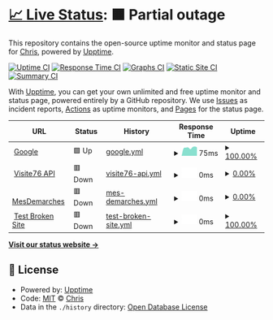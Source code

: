 # [📈 Live Status](https://PragmaChris.github.io/uptime): <!--live status--> **🟧 Partial outage**

This repository contains the open-source uptime monitor and status page for [Chris](https://PragmaChris.github.io/uptime), powered by [Upptime](https://github.com/upptime/upptime).

[![Uptime CI](https://github.com/PragmaChris/uptime/workflows/Uptime%20CI/badge.svg)](https://github.com/PragmaChris/uptime/actions?query=workflow%3A%22Uptime+CI%22)
[![Response Time CI](https://github.com/PragmaChris/uptime/workflows/Response%20Time%20CI/badge.svg)](https://github.com/PragmaChris/uptime/actions?query=workflow%3A%22Response+Time+CI%22)
[![Graphs CI](https://github.com/PragmaChris/uptime/workflows/Graphs%20CI/badge.svg)](https://github.com/PragmaChris/uptime/actions?query=workflow%3A%22Graphs+CI%22)
[![Static Site CI](https://github.com/PragmaChris/uptime/workflows/Static%20Site%20CI/badge.svg)](https://github.com/PragmaChris/uptime/actions?query=workflow%3A%22Static+Site+CI%22)
[![Summary CI](https://github.com/PragmaChris/uptime/workflows/Summary%20CI/badge.svg)](https://github.com/PragmaChris/uptime/actions?query=workflow%3A%22Summary+CI%22)

With [Upptime](https://upptime.js.org), you can get your own unlimited and free uptime monitor and status page, powered entirely by a GitHub repository. We use [Issues](https://github.com/PragmaChris/uptime/issues) as incident reports, [Actions](https://github.com/PragmaChris/uptime/actions) as uptime monitors, and [Pages](https://PragmaChris.github.io/uptime) for the status page.

<!--start: status pages-->
<!-- This summary is generated by Upptime (https://github.com/upptime/upptime) -->
<!-- Do not edit this manually, your changes will be overwritten -->
<!-- prettier-ignore -->
| URL | Status | History | Response Time | Uptime |
| --- | ------ | ------- | ------------- | ------ |
| <img alt="" src="https://icons.duckduckgo.com/ip3/www.google.com.ico" height="13"> [Google](https://www.google.com) | 🟩 Up | [google.yml](https://github.com/PragmaChris/uptime/commits/HEAD/history/google.yml) | <details><summary><img alt="Response time graph" src="./graphs/google/response-time-week.png" height="20"> 75ms</summary><br><a href="https://PragmaChris.github.io/uptime/history/google"><img alt="Response time 82" src="https://img.shields.io/endpoint?url=https%3A%2F%2Fraw.githubusercontent.com%2FPragmaChris%2Fuptime%2FHEAD%2Fapi%2Fgoogle%2Fresponse-time.json"></a><br><a href="https://PragmaChris.github.io/uptime/history/google"><img alt="24-hour response time 90" src="https://img.shields.io/endpoint?url=https%3A%2F%2Fraw.githubusercontent.com%2FPragmaChris%2Fuptime%2FHEAD%2Fapi%2Fgoogle%2Fresponse-time-day.json"></a><br><a href="https://PragmaChris.github.io/uptime/history/google"><img alt="7-day response time 75" src="https://img.shields.io/endpoint?url=https%3A%2F%2Fraw.githubusercontent.com%2FPragmaChris%2Fuptime%2FHEAD%2Fapi%2Fgoogle%2Fresponse-time-week.json"></a><br><a href="https://PragmaChris.github.io/uptime/history/google"><img alt="30-day response time 82" src="https://img.shields.io/endpoint?url=https%3A%2F%2Fraw.githubusercontent.com%2FPragmaChris%2Fuptime%2FHEAD%2Fapi%2Fgoogle%2Fresponse-time-month.json"></a><br><a href="https://PragmaChris.github.io/uptime/history/google"><img alt="1-year response time 82" src="https://img.shields.io/endpoint?url=https%3A%2F%2Fraw.githubusercontent.com%2FPragmaChris%2Fuptime%2FHEAD%2Fapi%2Fgoogle%2Fresponse-time-year.json"></a></details> | <details><summary><a href="https://PragmaChris.github.io/uptime/history/google">100.00%</a></summary><a href="https://PragmaChris.github.io/uptime/history/google"><img alt="All-time uptime 100.00%" src="https://img.shields.io/endpoint?url=https%3A%2F%2Fraw.githubusercontent.com%2FPragmaChris%2Fuptime%2FHEAD%2Fapi%2Fgoogle%2Fuptime.json"></a><br><a href="https://PragmaChris.github.io/uptime/history/google"><img alt="24-hour uptime 100.00%" src="https://img.shields.io/endpoint?url=https%3A%2F%2Fraw.githubusercontent.com%2FPragmaChris%2Fuptime%2FHEAD%2Fapi%2Fgoogle%2Fuptime-day.json"></a><br><a href="https://PragmaChris.github.io/uptime/history/google"><img alt="7-day uptime 100.00%" src="https://img.shields.io/endpoint?url=https%3A%2F%2Fraw.githubusercontent.com%2FPragmaChris%2Fuptime%2FHEAD%2Fapi%2Fgoogle%2Fuptime-week.json"></a><br><a href="https://PragmaChris.github.io/uptime/history/google"><img alt="30-day uptime 100.00%" src="https://img.shields.io/endpoint?url=https%3A%2F%2Fraw.githubusercontent.com%2FPragmaChris%2Fuptime%2FHEAD%2Fapi%2Fgoogle%2Fuptime-month.json"></a><br><a href="https://PragmaChris.github.io/uptime/history/google"><img alt="1-year uptime 100.00%" src="https://img.shields.io/endpoint?url=https%3A%2F%2Fraw.githubusercontent.com%2FPragmaChris%2Fuptime%2FHEAD%2Fapi%2Fgoogle%2Fuptime-year.json"></a></details>
| <img alt="" src="https://icons.duckduckgo.com/ip3/visite76.seinemaritime.fr.ico" height="13"> [Visite76 API](https://visite76.seinemaritime.fr/visite76-backend-ws/application/versions) | 🟥 Down | [visite76-api.yml](https://github.com/PragmaChris/uptime/commits/HEAD/history/visite76-api.yml) | <details><summary><img alt="Response time graph" src="./graphs/visite76-api/response-time-week.png" height="20"> 0ms</summary><br><a href="https://PragmaChris.github.io/uptime/history/visite76-api"><img alt="Response time 0" src="https://img.shields.io/endpoint?url=https%3A%2F%2Fraw.githubusercontent.com%2FPragmaChris%2Fuptime%2FHEAD%2Fapi%2Fvisite76-api%2Fresponse-time.json"></a><br><a href="https://PragmaChris.github.io/uptime/history/visite76-api"><img alt="24-hour response time 0" src="https://img.shields.io/endpoint?url=https%3A%2F%2Fraw.githubusercontent.com%2FPragmaChris%2Fuptime%2FHEAD%2Fapi%2Fvisite76-api%2Fresponse-time-day.json"></a><br><a href="https://PragmaChris.github.io/uptime/history/visite76-api"><img alt="7-day response time 0" src="https://img.shields.io/endpoint?url=https%3A%2F%2Fraw.githubusercontent.com%2FPragmaChris%2Fuptime%2FHEAD%2Fapi%2Fvisite76-api%2Fresponse-time-week.json"></a><br><a href="https://PragmaChris.github.io/uptime/history/visite76-api"><img alt="30-day response time 0" src="https://img.shields.io/endpoint?url=https%3A%2F%2Fraw.githubusercontent.com%2FPragmaChris%2Fuptime%2FHEAD%2Fapi%2Fvisite76-api%2Fresponse-time-month.json"></a><br><a href="https://PragmaChris.github.io/uptime/history/visite76-api"><img alt="1-year response time 0" src="https://img.shields.io/endpoint?url=https%3A%2F%2Fraw.githubusercontent.com%2FPragmaChris%2Fuptime%2FHEAD%2Fapi%2Fvisite76-api%2Fresponse-time-year.json"></a></details> | <details><summary><a href="https://PragmaChris.github.io/uptime/history/visite76-api">0.00%</a></summary><a href="https://PragmaChris.github.io/uptime/history/visite76-api"><img alt="All-time uptime 0.00%" src="https://img.shields.io/endpoint?url=https%3A%2F%2Fraw.githubusercontent.com%2FPragmaChris%2Fuptime%2FHEAD%2Fapi%2Fvisite76-api%2Fuptime.json"></a><br><a href="https://PragmaChris.github.io/uptime/history/visite76-api"><img alt="24-hour uptime 0.00%" src="https://img.shields.io/endpoint?url=https%3A%2F%2Fraw.githubusercontent.com%2FPragmaChris%2Fuptime%2FHEAD%2Fapi%2Fvisite76-api%2Fuptime-day.json"></a><br><a href="https://PragmaChris.github.io/uptime/history/visite76-api"><img alt="7-day uptime 0.00%" src="https://img.shields.io/endpoint?url=https%3A%2F%2Fraw.githubusercontent.com%2FPragmaChris%2Fuptime%2FHEAD%2Fapi%2Fvisite76-api%2Fuptime-week.json"></a><br><a href="https://PragmaChris.github.io/uptime/history/visite76-api"><img alt="30-day uptime 0.00%" src="https://img.shields.io/endpoint?url=https%3A%2F%2Fraw.githubusercontent.com%2FPragmaChris%2Fuptime%2FHEAD%2Fapi%2Fvisite76-api%2Fuptime-month.json"></a><br><a href="https://PragmaChris.github.io/uptime/history/visite76-api"><img alt="1-year uptime 0.00%" src="https://img.shields.io/endpoint?url=https%3A%2F%2Fraw.githubusercontent.com%2FPragmaChris%2Fuptime%2FHEAD%2Fapi%2Fvisite76-api%2Fuptime-year.json"></a></details>
| <img alt="" src="https://icons.duckduckgo.com/ip3/mesdemarches.seinemaritime.fr.ico" height="13"> [MesDemarches](https://mesdemarches.seinemaritime.fr) | 🟥 Down | [mes-demarches.yml](https://github.com/PragmaChris/uptime/commits/HEAD/history/mes-demarches.yml) | <details><summary><img alt="Response time graph" src="./graphs/mes-demarches/response-time-week.png" height="20"> 0ms</summary><br><a href="https://PragmaChris.github.io/uptime/history/mes-demarches"><img alt="Response time 0" src="https://img.shields.io/endpoint?url=https%3A%2F%2Fraw.githubusercontent.com%2FPragmaChris%2Fuptime%2FHEAD%2Fapi%2Fmes-demarches%2Fresponse-time.json"></a><br><a href="https://PragmaChris.github.io/uptime/history/mes-demarches"><img alt="24-hour response time 0" src="https://img.shields.io/endpoint?url=https%3A%2F%2Fraw.githubusercontent.com%2FPragmaChris%2Fuptime%2FHEAD%2Fapi%2Fmes-demarches%2Fresponse-time-day.json"></a><br><a href="https://PragmaChris.github.io/uptime/history/mes-demarches"><img alt="7-day response time 0" src="https://img.shields.io/endpoint?url=https%3A%2F%2Fraw.githubusercontent.com%2FPragmaChris%2Fuptime%2FHEAD%2Fapi%2Fmes-demarches%2Fresponse-time-week.json"></a><br><a href="https://PragmaChris.github.io/uptime/history/mes-demarches"><img alt="30-day response time 0" src="https://img.shields.io/endpoint?url=https%3A%2F%2Fraw.githubusercontent.com%2FPragmaChris%2Fuptime%2FHEAD%2Fapi%2Fmes-demarches%2Fresponse-time-month.json"></a><br><a href="https://PragmaChris.github.io/uptime/history/mes-demarches"><img alt="1-year response time 0" src="https://img.shields.io/endpoint?url=https%3A%2F%2Fraw.githubusercontent.com%2FPragmaChris%2Fuptime%2FHEAD%2Fapi%2Fmes-demarches%2Fresponse-time-year.json"></a></details> | <details><summary><a href="https://PragmaChris.github.io/uptime/history/mes-demarches">0.00%</a></summary><a href="https://PragmaChris.github.io/uptime/history/mes-demarches"><img alt="All-time uptime 0.00%" src="https://img.shields.io/endpoint?url=https%3A%2F%2Fraw.githubusercontent.com%2FPragmaChris%2Fuptime%2FHEAD%2Fapi%2Fmes-demarches%2Fuptime.json"></a><br><a href="https://PragmaChris.github.io/uptime/history/mes-demarches"><img alt="24-hour uptime 0.00%" src="https://img.shields.io/endpoint?url=https%3A%2F%2Fraw.githubusercontent.com%2FPragmaChris%2Fuptime%2FHEAD%2Fapi%2Fmes-demarches%2Fuptime-day.json"></a><br><a href="https://PragmaChris.github.io/uptime/history/mes-demarches"><img alt="7-day uptime 0.00%" src="https://img.shields.io/endpoint?url=https%3A%2F%2Fraw.githubusercontent.com%2FPragmaChris%2Fuptime%2FHEAD%2Fapi%2Fmes-demarches%2Fuptime-week.json"></a><br><a href="https://PragmaChris.github.io/uptime/history/mes-demarches"><img alt="30-day uptime 0.00%" src="https://img.shields.io/endpoint?url=https%3A%2F%2Fraw.githubusercontent.com%2FPragmaChris%2Fuptime%2FHEAD%2Fapi%2Fmes-demarches%2Fuptime-month.json"></a><br><a href="https://PragmaChris.github.io/uptime/history/mes-demarches"><img alt="1-year uptime 0.00%" src="https://img.shields.io/endpoint?url=https%3A%2F%2Fraw.githubusercontent.com%2FPragmaChris%2Fuptime%2FHEAD%2Fapi%2Fmes-demarches%2Fuptime-year.json"></a></details>
| <img alt="" src="https://icons.duckduckgo.com/ip3/thissitedoesnotexist.koj.co.ico" height="13"> [Test Broken Site](https://thissitedoesnotexist.koj.co) | 🟥 Down | [test-broken-site.yml](https://github.com/PragmaChris/uptime/commits/HEAD/history/test-broken-site.yml) | <details><summary><img alt="Response time graph" src="./graphs/test-broken-site/response-time-week.png" height="20"> 0ms</summary><br><a href="https://PragmaChris.github.io/uptime/history/test-broken-site"><img alt="Response time 0" src="https://img.shields.io/endpoint?url=https%3A%2F%2Fraw.githubusercontent.com%2FPragmaChris%2Fuptime%2FHEAD%2Fapi%2Ftest-broken-site%2Fresponse-time.json"></a><br><a href="https://PragmaChris.github.io/uptime/history/test-broken-site"><img alt="24-hour response time 0" src="https://img.shields.io/endpoint?url=https%3A%2F%2Fraw.githubusercontent.com%2FPragmaChris%2Fuptime%2FHEAD%2Fapi%2Ftest-broken-site%2Fresponse-time-day.json"></a><br><a href="https://PragmaChris.github.io/uptime/history/test-broken-site"><img alt="7-day response time 0" src="https://img.shields.io/endpoint?url=https%3A%2F%2Fraw.githubusercontent.com%2FPragmaChris%2Fuptime%2FHEAD%2Fapi%2Ftest-broken-site%2Fresponse-time-week.json"></a><br><a href="https://PragmaChris.github.io/uptime/history/test-broken-site"><img alt="30-day response time 0" src="https://img.shields.io/endpoint?url=https%3A%2F%2Fraw.githubusercontent.com%2FPragmaChris%2Fuptime%2FHEAD%2Fapi%2Ftest-broken-site%2Fresponse-time-month.json"></a><br><a href="https://PragmaChris.github.io/uptime/history/test-broken-site"><img alt="1-year response time 0" src="https://img.shields.io/endpoint?url=https%3A%2F%2Fraw.githubusercontent.com%2FPragmaChris%2Fuptime%2FHEAD%2Fapi%2Ftest-broken-site%2Fresponse-time-year.json"></a></details> | <details><summary><a href="https://PragmaChris.github.io/uptime/history/test-broken-site">100.00%</a></summary><a href="https://PragmaChris.github.io/uptime/history/test-broken-site"><img alt="All-time uptime 100.00%" src="https://img.shields.io/endpoint?url=https%3A%2F%2Fraw.githubusercontent.com%2FPragmaChris%2Fuptime%2FHEAD%2Fapi%2Ftest-broken-site%2Fuptime.json"></a><br><a href="https://PragmaChris.github.io/uptime/history/test-broken-site"><img alt="24-hour uptime 100.00%" src="https://img.shields.io/endpoint?url=https%3A%2F%2Fraw.githubusercontent.com%2FPragmaChris%2Fuptime%2FHEAD%2Fapi%2Ftest-broken-site%2Fuptime-day.json"></a><br><a href="https://PragmaChris.github.io/uptime/history/test-broken-site"><img alt="7-day uptime 100.00%" src="https://img.shields.io/endpoint?url=https%3A%2F%2Fraw.githubusercontent.com%2FPragmaChris%2Fuptime%2FHEAD%2Fapi%2Ftest-broken-site%2Fuptime-week.json"></a><br><a href="https://PragmaChris.github.io/uptime/history/test-broken-site"><img alt="30-day uptime 100.00%" src="https://img.shields.io/endpoint?url=https%3A%2F%2Fraw.githubusercontent.com%2FPragmaChris%2Fuptime%2FHEAD%2Fapi%2Ftest-broken-site%2Fuptime-month.json"></a><br><a href="https://PragmaChris.github.io/uptime/history/test-broken-site"><img alt="1-year uptime 100.00%" src="https://img.shields.io/endpoint?url=https%3A%2F%2Fraw.githubusercontent.com%2FPragmaChris%2Fuptime%2FHEAD%2Fapi%2Ftest-broken-site%2Fuptime-year.json"></a></details>

<!--end: status pages-->

[**Visit our status website →**](https://PragmaChris.github.io/uptime)

## 📄 License

- Powered by: [Upptime](https://github.com/upptime/upptime)
- Code: [MIT](./LICENSE) © [Chris](https://PragmaChris.github.io/uptime)
- Data in the `./history` directory: [Open Database License](https://opendatacommons.org/licenses/odbl/1-0/)
